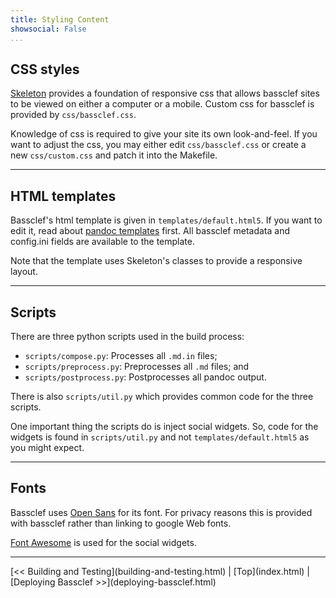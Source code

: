 ```yaml
---
title: Styling Content
showsocial: False 
...
```


CSS styles
----------

[Skeleton] provides a foundation of responsive css that allows bassclef sites to be viewed on either a computer or a mobile.  Custom css for bassclef is provided by `css/bassclef.css`.

Knowledge of css is required to give your site its own look-and-feel.  If you want to adjust the css, you may either edit `css/bassclef.css` or create a new `css/custom.css` and patch it into the Makefile.

[Skeleton]: http://getskeleton.com/


*   *   *   *   *   *   *   *   *   *   *   *   *   *   *   *   *   *


HTML templates
--------------

Bassclef's html template is given in `templates/default.html5`.  If you want to edit it, read about [pandoc templates] first.  All bassclef metadata and config.ini fields are available to the template.

Note that the template uses Skeleton's classes to provide a responsive layout.

[pandoc templates]: http://pandoc.org/README.html#templates


*   *   *   *   *   *   *   *   *   *   *   *   *   *   *   *   *   *


Scripts
-------

There are three python scripts used in the build process:

  * `scripts/compose.py`: Processes all `.md.in` files;
  * `scripts/preprocess.py`: Preprocesses all `.md` files; and
  * `scripts/postprocess.py`: Postprocesses all pandoc output.

There is also `scripts/util.py` which provides common code for the three scripts.

One important thing the scripts do is inject social widgets.  So, code for the widgets is found in `scripts/util.py` and not `templates/default.html5` as you might expect.


*   *   *   *   *   *   *   *   *   *   *   *   *   *   *   *   *   *


Fonts
-----

Bassclef uses [Open Sans] for its font.  For privacy reasons this is provided with bassclef rather than linking to google Web fonts.

[Font Awesome] is used for the social widgets.

[Open Sans]: https://www.google.com/fonts/specimen/Open+Sans
[Font Awesome]: http://fontawesome.io/


*   *   *   *   *   *   *   *   *   *   *   *   *   *   *   *   *   *


<nav>
[<< Building and Testing](building-and-testing.html) |
[Top](index.html) |
[Deploying Bassclef >>](deploying-bassclef.html)
</nav>
